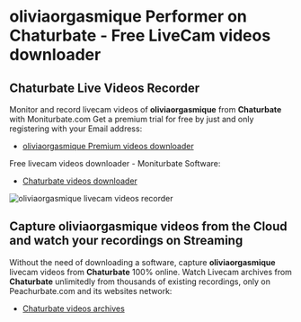 # oliviaorgasmique Performer on Chaturbate - Free LiveCam videos downloader

## Chaturbate Live Videos Recorder

Monitor and record livecam videos of **oliviaorgasmique** from **Chaturbate** with Moniturbate.com
Get a premium trial for free by just and only registering with your Email address:
* [oliviaorgasmique Premium videos downloader](https://moniturbate.com/request-demo-licence-key.html)

Free livecam videos downloader - Moniturbate Software:
* [Chaturbate videos downloader](https://moniturbate.com/moniturbate-download-software.html)

![oliviaorgasmique livecam videos recorder](https://peachurnet.com/templates/moniturbate-software.png)


## Capture oliviaorgasmique videos from the Cloud and watch your recordings on Streaming

Without the need of downloading a software, capture **oliviaorgasmique** livecam videos from **Chaturbate** 100% online.
Watch Livecam archives from **Chaturbate** unlimitedly from thousands of existing recordings, only on Peachurbate.com and its websites network:
* [Chaturbate videos archives](https://peachurnet.com/)